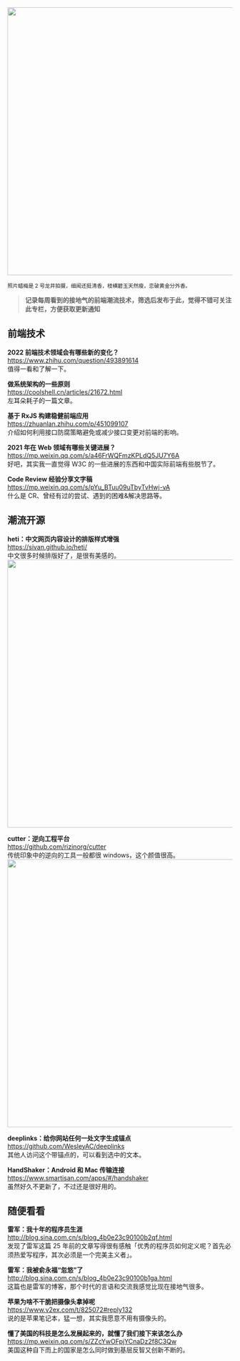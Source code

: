 <img src=https://gw.alipayobjects.com/zos/k/px/Ty4WR3.jpg width=600/>  

<small>照片蜡梅是 2 号龙井拍摄，细闻还挺清香，枝横碧玉天然瘦，恋破黄金分外香。</small>  

> **记录每周看到的接地气的前端潮流技术，筛选后发布于此，觉得不错可关注此专栏，方便获取更新通知**  

## 前端技术

**2022 前端技术领域会有哪些新的变化？**  
<https://www.zhihu.com/question/493891614>  
值得一看和了解一下。

**做系统架构的一些原则**  
<https://coolshell.cn/articles/21672.html>  
左耳朵耗子的一篇文章。

**基于 RxJS 构建稳健前端应用**  
<https://zhuanlan.zhihu.com/p/451099107>  
介绍如何利用接口防腐策略避免或减少接口变更对前端的影响。

**2021 年在 Web 领域有哪些关键进展？**  
<https://mp.weixin.qq.com/s/a46FrWQFmzKPLdQ5JU7Y6A>  
好吧，其实我一直觉得 W3C 的一些进展的东西和中国实际前端有些脱节了。

**Code Review 经验分享文字稿**  
<https://mp.weixin.qq.com/s/pYu_BTuu09uTbyTvHwj-vA>  
什么是 CR、曾经有过的尝试、遇到的困难&解决思路等。

## 潮流开源

**heti：中文网页内容设计的排版样式增强**  
<https://sivan.github.io/heti/>  
中文很多时候排版好了，是很有美感的。  
<img src=https://qpluspicture.oss-cn-beijing.aliyuncs.com/2022-01-02/hnXX5a.gif width=600/>  

**cutter：逆向工程平台**  
<https://github.com/rizinorg/cutter>  
传统印象中的逆向的工具一般都很 windows，这个颜值很高。  
<img src=https://qpluspicture.oss-cn-beijing.aliyuncs.com/2022-01-02/bnk3Fc.jpg width=600/>  

**deeplinks：给你网站任何一处文字生成锚点**  
<https://github.com/WesleyAC/deeplinks>  
其他人访问这个带锚点的，可以看到选中的文本。

**HandShaker：Android 和 Mac 传输连接**  
<https://www.smartisan.com/apps/#/handshaker>  
虽然好久不更新了，不过还是很好用的。

## 随便看看

**雷军：我十年的程序员生涯**  
<http://blog.sina.com.cn/s/blog_4b0e23c90100b2qf.html>  
发现了雷军这篇 25 年前的文章写得很有感触「优秀的程序员如何定义呢？首先必须热爱写程序，其次必须是一个完美主义者」。

**雷军：我被俞永福“忽悠”了**  
<http://blog.sina.com.cn/s/blog_4b0e23c90100b1ga.html>  
这篇也是雷军的博客，那个时代的言语和交流我感觉比现在接地气很多。

**苹果为啥不干脆把摄像头拿掉呢**  
<https://www.v2ex.com/t/825072#reply132>  
说的是苹果笔记本，猛一想，其实我愿意不用有摄像头的。

**懂了美国的科技是怎么发展起来的，就懂了我们接下来该怎么办**  
<https://mp.weixin.qq.com/s/ZZcYwOFpjYCnaDz2f8C3Qw>  
美国这种自下而上的国家是怎么同时做到基层反智又创新不断的。
